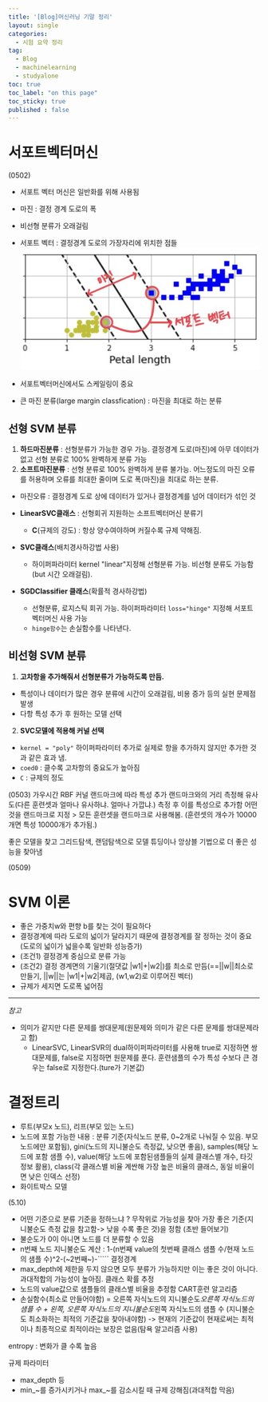 ```yaml
---
title: '[Blog]머신러닝 기말 정리'
layout: single
categories:
  - 시험 요약 정리
tag:
  - Blog
  - machinelearning
  - studyalone
toc: true
toc_label: "on this page"
toc_sticky: true
published : false
---
```


# 서포트벡터머신
(0502)

- 서포트 벡터 머신은 일반화를 위해 사용됨
- 마진 : 결정 경계 도로의 폭 
- 비선형 분류가 오래걸림
- 서포트 벡터 : 결정경계 도로의 가장자리에 위치한 점들
![사진](/assets/img/svm_1.jpg)

- 서포트벡터머신에서도 스케일링이 중요
- 큰 마진 분류(large margin classfication) : 마진을 최대로 하는 분류

## 선형 SVM 분류
1. __하드마진분류__ : 선형분류가 가능한 경우 가능. 결정경계 도로(마진)에 아무 데이터가 없고 선형 분류로 100% 완벽하게 분류 가능
2. __소프트마진분류__ : 선형 분류로 100% 완벽하게 분류 불가능. 어느정도의 마진 오류를 허용하며 오류를 최대한 줄이며 도로 폭(마진)을 최대로 하는 분류.
  - 마진오류 : 결정경계 도로 상에 데이터가 있거나 결정경계를 넘어 데이터가 섞인 것


- __LinearSVC클래스__ : 선형회귀 지원하는 소프트벡터머신 분류기
  - __C__(규제의 강도) : 항상 양수여야하며 커질수록 규제 약해짐.
- __SVC클래스__(배치경사하강법 사용)
  - 하이퍼파라미터 kernel "linear"지정해 선형분류 가능. 비선형 분류도 가능함(but 시간 오래걸림).
- __SGDClassifier 클래스__(확률적 경사하강법)
  - 선형분류, 로지스틱 회귀 가능. 하이퍼파라미터 `loss="hinge"` 지정해 서포트벡터머신 사용 가능
  - `hinge함수`는 손실함수를 나타낸다. 

## 비선형 SVM 분류
1. __고차항을 추가해줘서 선형분류가 가능하도록 만듬.__
- 특성이나 데이터가 많은 경우 분류에 시간이 오래걸림, 비용 증가 등의 실현 문제점 발생 
- 다항 특성 추가 후 원하는 모델 선택
2. __SVC모델에 적용해 커널 선택__
- `kernel = "poly"` 하이퍼파라미터 추가로 실제로 항을 추가하지 않지만 추가한 것과 같은 효과 냄.
- `coed0` : 클수록 고차항의 중요도가 높아짐
- `C` : 규제의 정도 

(0503)
가우시간 RBF 커널
랜드마크에 따라 특성 추가
랜드마크와의 거리 측정해 유사도(다른 훈련셋과 얼마나 유사하냐. 얼마나 가깝냐.) 측정 후 이를 특성으로 추가함
어떤 것을 랜드마크로 지정 > 모든 훈련셋을 랜드마크로 사용해봄. (훈련셋의 개수가 10000개면 특성 10000개가 추가됨.)

좋은 모델을 찾고 그리드탐색, 랜덤탐색으로 모델 튜딩이나 앙상블 기법으로 더 좋은 성능을 찾아냄

(0509)
# SVM 이론
- 좋은 가중치w와 편향 b를 찾는 것이 필요하다
- 결정경계에 따라 도로의 넓이가 달라지기 때문에 결정경계를 잘 정하는 것이 중요(도로의 넓이가 넓을수록 일반화 성능증가)
- (조건1) 결정경계 중심으로 분류 가능
- (조건2) 결정 경계면의 기울기(절댓값 |w1|+|w2|)를 최소로 만듬(==||w||최소로 만들기, ||w||는 |w1|+|w2|제곱, (w1,w2)로 이루어진 벡터)
- 규제가 세지면 도로폭 넓어짐

---

*참고*
- 의미가 같지만 다른 문제를 쌍대문제(원문제와 의미가 같은 다른 문제를 쌍대문제라고 함)
  - LinearSVC, LinearSVR의 dual하이퍼파라미터를 사용해 true로 지정하면 쌍대문제를, false로 지정하면 원문제를 푼다. 훈련샘플의 수가 특성 수보다 큰 경우는 false로 지정한다.(ture가 기본값)

# 결정트리
- 루트(부모x 노드), 리프(부모 있는 노드)
- 노드에 포함 가능한 내용 : 분류 기준(자식노드 분류, 0~2개로 나눠질 수 있음. 부모 노드에만 포함됨),
                                              gini(노드의 지니불순도 측정값, 낮으면 좋음),
                                              samples(해당 노드에 포함 샘플 수),
                                              value(해당 노드에 포함된샘플들의 실제 클래스별 개수, 타깃 정보 활용),
                                              class(각 클래스별 비율 계싼해 가장 높은 비율의 클래스, 동일 비율이면 낮은 인덱스 선정)
- 화이트박스 모델


(5.10)
- 어떤 기준으로 분류 기준을 정하느냐 ? 무작위로 가능성을 찾아 가장 좋은 기준(지니불순도 측정 값을 참고함-> 낮을 수록 좋은 것)을 정함  (초반 들어보기)
- 불순도가 0이 아니면 노드를 더 분류할 수 있음
- n번째 노드 지니불순도 계산 : 1-(n번째 value의 첫번째 클래스 샘플 수/현재 노드의 샘플 수)^2-(~2번째~)-`````
결정경계
- max_depth에 제한을 두지 않으면 모두 분류가 가능하지만 이는 좋은 것이 아니다. 과대적합의 가능성이 높아짐.
클래스 확률 추정
- 노드의 value값으로 샘플들의 클래스별 비율을 추정함
CART훈련 알고리즘
- 손실함수(최소로 만들어야함) = 오른쪽 자식노드의 지니불순도*오른쪽 자식노드의 샘플 수 + 왼쪽, 오른쪽 자식노드의 지니불순도*왼쪽 자식노드의 샘플 수 (지니불순도 최소화하는 최적의 기준값을 찾아내야함) -> 현재의 기준값이 현재로써는 최적이나 최종적으로 최적이라는 보장은 없음(탐욕 알고리즘 사용)


entropy : 변화가 클 수록 높음

규제 파라미터
- max_depth 등
- min_~를 증가시키거나 max_~를 감소시킬 때 규제 강해짐(과대적합 막음)
